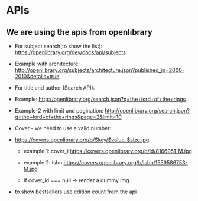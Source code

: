 
# APIs

## We are using the apis from openlibrary

- For subject search(to show the list): https://openlibrary.org/dev/docs/api/subjects
- Example with architecture: http://openlibrary.org/subjects/architecture.json?published_in=2000-2010&details=true

- For title and author (Search API): 
- Example: http://openlibrary.org/search.json?q=the+lord+of+the+rings
- Example-2 with limit and pagination: http://openlibrary.org/search.json?q=the+lord+of+the+rings&page=2&limit=10

- Cover - we need to use a valid number:
- https://covers.openlibrary.org/b/$key/$value-$size.jpg
  
  - example 1: cover_i 
  https://covers.openlibrary.org/b/id/8166951-M.jpg

  - example 2: isbn
  https://covers.openlibrary.org/b/isbn/1559586753-M.jpg

  - if cover_id === null -> render a dummy img

- to show bestsellers use edition count from the api